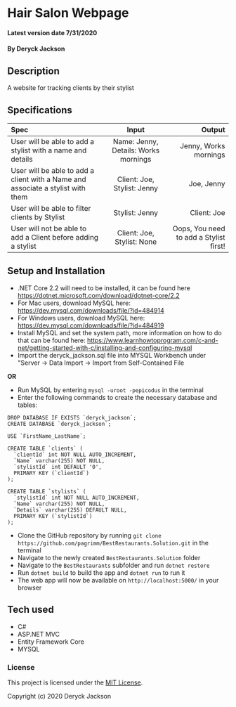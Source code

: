 # Hair Salon Webpage

#### Latest version date 7/31/2020

#### By Deryck Jackson

## Description

A website for tracking clients by their stylist

## Specifications

| Spec | Input | Output |
| :--- | :---: | ---: |
| User will be able to add a stylist with a name and details | Name: Jenny, Details: Works mornings | Jenny, Works mornings |
| User will be able to add a client with a Name and associate a stylist with them | Client: Joe, Stylist: Jenny | Joe, Jenny |
| User will be able to filter clients by Stylist | Stylist: Jenny | Client: Joe |
| User will not be able to add a Client before adding a stylist | Client: Joe, Stylist: None | Oops, You need to add a Stylist first! |

## Setup and Installation

* .NET Core 2.2 will need to be installed, it can be found here https://dotnet.microsoft.com/download/dotnet-core/2.2
* For Mac users, download MySQL here: https://dev.mysql.com/downloads/file/?id=484914
* For Windows users, download MySQL here: https://dev.mysql.com/downloads/file/?id=484919
* Install MySQL and set the system path, more information on how to do that can be found here: https://www.learnhowtoprogram.com/c-and-net/getting-started-with-c/installing-and-configuring-mysql
* Import the deryck_jackson.sql file into MYSQL Workbench under "Server -> Data Import -> Import from Self-Contained File

**OR**

* Run MySQL by entering `mysql -uroot -pepicodus` in the terminal
* Enter the following commands to create the necessary database and tables:
```
DROP DATABASE IF EXISTS `deryck_jackson`;
CREATE DATABASE `deryck_jackson`;

USE `FirstName_LastName`;

CREATE TABLE `clients` (
  `clientId` int NOT NULL AUTO_INCREMENT,
  `Name` varchar(255) NOT NULL,
  `stylistId` int DEFAULT '0',
  PRIMARY KEY (`clientId`)
);

CREATE TABLE `stylists` (
  `stylistId` int NOT NULL AUTO_INCREMENT,
  `Name` varchar(255) NOT NULL,
  `Details` varchar(255) DEFAULT NULL,
  PRIMARY KEY (`stylistId`)
);
```
* Clone the GitHub repository by running `git clone https://github.com/pagrimm/BestRestaurants.Solution.git` in the terminal
* Navigate to the newly created `BestRestaurants.Solution` folder
* Navigate to the `BestRestaurants` subfolder and run `dotnet restore`
* Run `dotnet build` to build the app and `dotnet run` to run it
* The web app will now be available on `http://localhost:5000/` in your browser

## Tech used

* C#
* ASP.NET MVC
* Entity Framework Core
* MYSQL

### License

This project is licensed under the [MIT License](https://opensource.org/licenses/MIT).

Copyright (c) 2020 Deryck Jackson